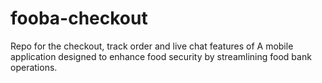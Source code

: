 # fooba-checkout
Repo for the checkout, track order and live chat features of A mobile application designed to enhance food security by streamlining food bank operations.
